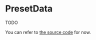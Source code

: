 # PresetData

TODO

You can refer to [the source code](https://github.com/Mrtenz/SoundFont3/blob/master/src/types/presetData.ts#L11) for now.
